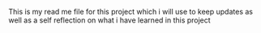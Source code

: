 This is my read me file for this project which i will use to keep updates as well as a self reflection on what i have learned in this project